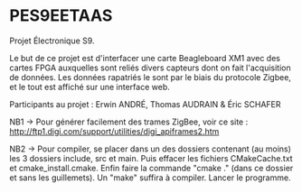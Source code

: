 # PES9EETAAS

Projet Électronique S9.

Le but de ce projet est d'interfacer une carte Beagleboard XM1 avec des cartes FPGA auxquelles sont reliés divers capteurs dont on fait l'acquisition de données.
Les données rapatriés le sont par le biais du protocole Zigbee, et le tout est affiché sur une interface web. 

Participants au projet : Erwin ANDRÉ, Thomas AUDRAIN & Éric SCHAFER




NB1 -> Pour générer facilement des trames ZigBee, voir ce site : http://ftp1.digi.com/support/utilities/digi_apiframes2.htm

NB2 -> Pour compiler, se placer dans un des dossiers contenant (au moins) les 3 dossiers include, src et main. Puis effacer les fichiers CMakeCache.txt et cmake_install.cmake.
Enfin faire la commande "cmake ." (dans ce dossier et sans les guillemets). Un "make" suffira à compiler. Lancer le programme.

